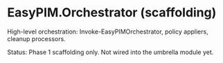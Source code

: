# EasyPIM.Orchestrator (scaffolding)

High-level orchestration: Invoke-EasyPIMOrchestrator, policy appliers, cleanup processors.

Status: Phase 1 scaffolding only. Not wired into the umbrella module yet.

